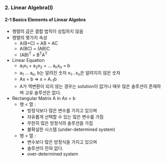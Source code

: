 ### 2. Linear Algebra(I)

#### 2-1 Basics Elements of Linear Algebra

+ 행렬의 곱은 결합 법칙이 성립하지 않음
+ 행렬의 몇가지 속성
  + A(B+C) = AB + AC
  + A(BC) = (AB)C
  + (AB)<sup>T</sup> = B<sup>T</sup>A<sup>T</sup>
+ Linear Equation
  + a<sub>1</sub>x<sub>1</sub> + a<sub>2</sub>x<sub>2</sub> + ... a<sub>n</sub>x<sub>n</sub> = b
  + a<sub>1</sub> ... a<sub>n</sub>, b는 알려진 숫자 x<sub>1</sub>...x<sub>n</sub>은 알려지지 않은 숫자
  + Ax = b => x = A<sub>-1</sub>b
  + A가 역변환이 되지 않는 경우는 solution이 없거나 매우 많은 솔루션이 존재하며 고유 솔루션은 없다.
+ Rectangular Matrix A in Ax = b
  + 행 < 열 :
    +  방정식보다 많은 변수를 가지고 있으며 
    + 자유롭게 선택할 수 있는 많은 변수를 가짐 
    + 무한히 많은 방정식의 솔루션을 가짐
    + 불확실한 시스템 (under-determined system)
  + 행 > 열 :
    + 변수보다 많은 방정식을 가지고 있으며 
    + 솔루션이 전혀 없다.
    + over-determined system

